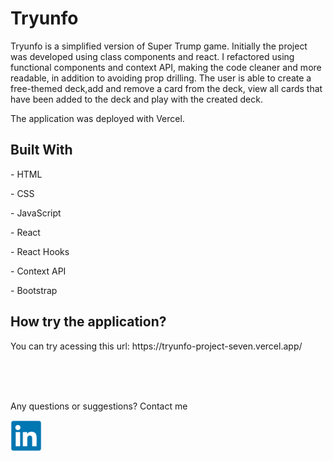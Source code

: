 <h1>Tryunfo</h1>

<p>
    Tryunfo is a simplified version of Super Trump game. Initially the project was developed using class components and react. I refactored using 
    functional components and context API, making the code cleaner and more readable, in addition to avoiding prop drilling. The user is able to 
    create a free-themed deck,add and remove a card from the deck, view all cards that have been added to the deck and play with the created deck.
</p>

<p>
   The application was deployed with Vercel.
</p>

<h2>
 Built With
</h2>

<p> - HTML </p>
<p> - CSS </p>
<p> - JavaScript </p>
<p> - React </p>
<p> - React Hooks </p>
<p> - Context API </p>
<p> - Bootstrap </p>

<h2>
  How try the application?
</h2>

<p> You can try acessing this url: https://tryunfo-project-seven.vercel.app/</p>

<br />
<br />
<br /> 

<p> Any questions or suggestions? Contact me </p>

<a href="https://www.linkedin.com/in/george-santos-dev" rel="nofollow">
  <img
    height="50px"
    width="50px"
    src="https://raw.githubusercontent.com/devicons/devicon/1119b9f84c0290e0f0b38982099a2bd027a48bf1/icons/linkedin/linkedin-original.svg"
    alt="LinkedIn"
  />   
</a>
